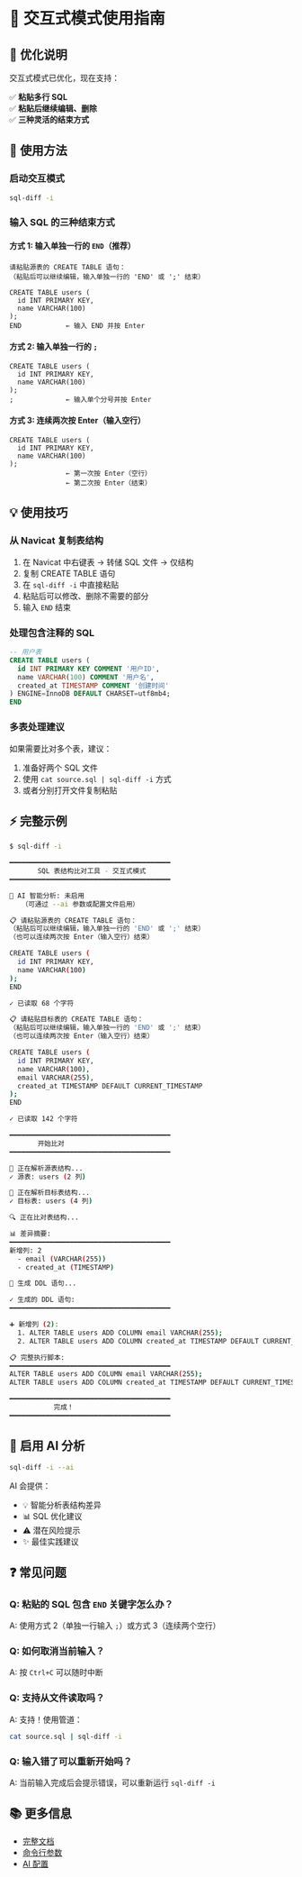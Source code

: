 # 📝 交互式模式使用指南

## 🎯 优化说明

交互式模式已优化，现在支持：

✅ **粘贴多行 SQL**  
✅ **粘贴后继续编辑、删除**  
✅ **三种灵活的结束方式**

## 🚀 使用方法

### 启动交互模式

```bash
sql-diff -i
```

### 输入 SQL 的三种结束方式

#### 方式 1: 输入单独一行的 `END`（推荐）

```
请粘贴源表的 CREATE TABLE 语句：
（粘贴后可以继续编辑，输入单独一行的 'END' 或 ';' 结束）

CREATE TABLE users (
  id INT PRIMARY KEY,
  name VARCHAR(100)
);
END           ← 输入 END 并按 Enter
```

#### 方式 2: 输入单独一行的 `;`

```
CREATE TABLE users (
  id INT PRIMARY KEY,
  name VARCHAR(100)
);
;             ← 输入单个分号并按 Enter
```

#### 方式 3: 连续两次按 Enter（输入空行）

```
CREATE TABLE users (
  id INT PRIMARY KEY,
  name VARCHAR(100)
);
              ← 第一次按 Enter（空行）
              ← 第二次按 Enter（结束）
```

## 💡 使用技巧

### 从 Navicat 复制表结构

1. 在 Navicat 中右键表 → 转储 SQL 文件 → 仅结构
2. 复制 CREATE TABLE 语句
3. 在 `sql-diff -i` 中直接粘贴
4. 粘贴后可以修改、删除不需要的部分
5. 输入 `END` 结束

### 处理包含注释的 SQL

```sql
-- 用户表
CREATE TABLE users (
  id INT PRIMARY KEY COMMENT '用户ID',
  name VARCHAR(100) COMMENT '用户名',
  created_at TIMESTAMP COMMENT '创建时间'
) ENGINE=InnoDB DEFAULT CHARSET=utf8mb4;
END
```

### 多表处理建议

如果需要比对多个表，建议：

1. 准备好两个 SQL 文件
2. 使用 `cat source.sql | sql-diff -i` 方式
3. 或者分别打开文件复制粘贴

## ⚡ 完整示例

```bash
$ sql-diff -i

━━━━━━━━━━━━━━━━━━━━━━━━━━━━━━━━━━━━━━━━
       SQL 表结构比对工具 - 交互式模式
━━━━━━━━━━━━━━━━━━━━━━━━━━━━━━━━━━━━━━━━

🤖 AI 智能分析: 未启用
   （可通过 --ai 参数或配置文件启用）

📋 请粘贴源表的 CREATE TABLE 语句：
（粘贴后可以继续编辑，输入单独一行的 'END' 或 ';' 结束）
（也可以连续两次按 Enter（输入空行）结束）

CREATE TABLE users (
  id INT PRIMARY KEY,
  name VARCHAR(100)
);
END

✓ 已读取 68 个字符

📋 请粘贴目标表的 CREATE TABLE 语句：
（粘贴后可以继续编辑，输入单独一行的 'END' 或 ';' 结束）
（也可以连续两次按 Enter（输入空行）结束）

CREATE TABLE users (
  id INT PRIMARY KEY,
  name VARCHAR(100),
  email VARCHAR(255),
  created_at TIMESTAMP DEFAULT CURRENT_TIMESTAMP
);
END

✓ 已读取 142 个字符

━━━━━━━━━━━━━━━━━━━━━━━━━━━━━━━━━━━━━━━━
       开始比对
━━━━━━━━━━━━━━━━━━━━━━━━━━━━━━━━━━━━━━━━

📖 正在解析源表结构...
✓ 源表: users (2 列)

📖 正在解析目标表结构...
✓ 目标表: users (4 列)

🔍 正在比对表结构...

📊 差异摘要:
━━━━━━━━━━━━━━━━━━━━━━━━━━━━━━━━━━━━━━━━
新增列: 2
  - email (VARCHAR(255))
  - created_at (TIMESTAMP)

🔧 生成 DDL 语句...

✓ 生成的 DDL 语句:
━━━━━━━━━━━━━━━━━━━━━━━━━━━━━━━━━━━━━━━━

➕ 新增列 (2):
  1. ALTER TABLE users ADD COLUMN email VARCHAR(255);
  2. ALTER TABLE users ADD COLUMN created_at TIMESTAMP DEFAULT CURRENT_TIMESTAMP;

📋 完整执行脚本:
━━━━━━━━━━━━━━━━━━━━━━━━━━━━━━━━━━━━━━━━
ALTER TABLE users ADD COLUMN email VARCHAR(255);
ALTER TABLE users ADD COLUMN created_at TIMESTAMP DEFAULT CURRENT_TIMESTAMP;

━━━━━━━━━━━━━━━━━━━━━━━━━━━━━━━━━━━━━━━━
           完成！
━━━━━━━━━━━━━━━━━━━━━━━━━━━━━━━━━━━━━━━━
```

## 🎨 启用 AI 分析

```bash
sql-diff -i --ai
```

AI 会提供：
- 💡 智能分析表结构差异
- 📊 SQL 优化建议
- ⚠️ 潜在风险提示
- ✨ 最佳实践建议

## ❓ 常见问题

### Q: 粘贴的 SQL 包含 `END` 关键字怎么办？

A: 使用方式 2（单独一行输入 `;`）或方式 3（连续两个空行）

### Q: 如何取消当前输入？

A: 按 `Ctrl+C` 可以随时中断

### Q: 支持从文件读取吗？

A: 支持！使用管道：
```bash
cat source.sql | sql-diff -i
```

### Q: 输入错了可以重新开始吗？

A: 当前输入完成后会提示错误，可以重新运行 `sql-diff -i`

## 📚 更多信息

- [完整文档](https://bacchusgift.github.io/sql-diff/)
- [命令行参数](https://bacchusgift.github.io/sql-diff/guide/cli)
- [AI 配置](https://bacchusgift.github.io/sql-diff/ai/guide)
